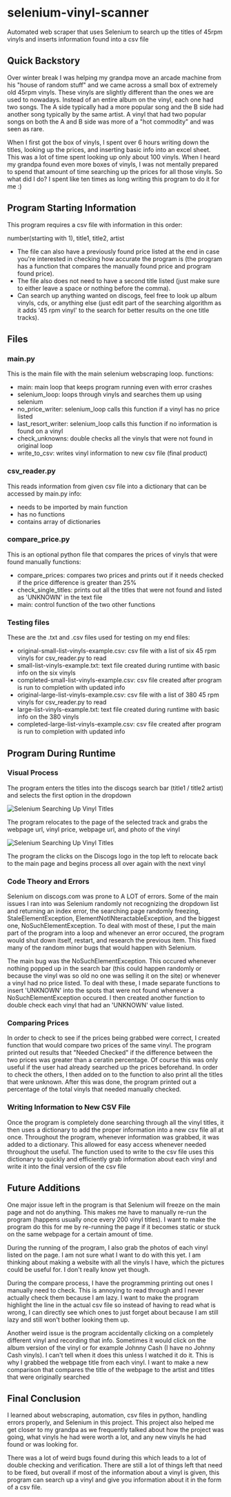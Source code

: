 # selenium-vinyl-scanner 
Automated web scraper that uses Selenium to search up the titles of 45rpm vinyls and inserts information found into a csv file

## Quick Backstory
Over winter break I was helping my grandpa move an arcade machine from his "house of random stuff" and we came across a small box of
extremely old 45rpm vinyls. These vinyls are slightly different than the ones we are used to nowadays. Instead of an entire album on
the vinyl, each one had two songs. The A side typically had a more popular song and the B side had another song typically by the same
artist. A vinyl that had two popular songs on both the A and B side was more of a "hot commodity" and was seen as rare. 

When I first got the box of vinyls, I spent over 6 hours writing down the titles, looking up the prices, and inserting basic info into
an excel sheet. This was a lot of time spent looking up only about 100 vinyls. When I heard my grandpa found even more boxes of vinyls,
I was not mentally prepared to spend that amount of time searching up the prices for all those vinyls. So what did I do? I spent like ten 
times as long writing this program to do it for me :)

## Program Starting Information
This program requires a csv file with information in this order:

number(starting with 1), title1, title2, artist

- The file can also have a previously found price listed at the end in case you're interested in checking how accurate the program is
(the program has a function that compares the manually found price and program found price).
- The file also does not need to have a second title listed (just make sure to either leave a space or nothing before the comma).
- Can search up anything wanted on discogs, feel free to look up album vinyls, cds, or anything else (just edit part of the searching
algorithm as it adds '45 rpm vinyl' to the search for better results on the one title tracks).

## Files
### main.py
This is the main file with the main selenium webscraping loop. 
functions:
- main: main loop that keeps program running even with error crashes
- selenium_loop: loops through vinyls and searches them up using selenium
- no_price_writer: selenium_loop calls this function if a vinyl has no price listed
- last_resort_writer: selenium_loop calls this function if no information is found on a vinyl
- check_unknowns: double checks all the vinyls that were not found in original loop
- write_to_csv: writes vinyl information to new csv file (final product)

### csv_reader.py
This reads information from given csv file into a dictionary that can be accessed by main.py
info:
- needs to be imported by main function
- has no functions
- contains array of dictionaries

### compare_price.py
This is an optional python file that compares the prices of vinyls that were found manually
functions:
- compare_prices: compares two prices and prints out if it needs checked if the price difference is greater than 25%
- check_single_titles: prints out all the titles that were not found and listed as 'UNKNOWN' in the text file
- main: control function of the two other functions

### Testing files
These are the .txt and .csv files used for testing on my end
files:
- original-small-list-vinyls-example.csv: csv file with a list of six 45 rpm vinyls for csv_reader.py to read
- small-list-vinyls-example.txt: text file created during runtime with basic info on the six vinyls
- completed-small-list-vinyls-example.csv: csv file created after program is run to completion with updated info
- original-large-list-vinyls-example.csv: csv file with a list of 380 45 rpm vinyls for csv_reader.py to read
- large-list-vinyls-example.txt: text file created during runtime with basic info on the 380 vinyls
- completed-large-list-vinyls-example.csv: csv file created after program is run to completion with updated info

## Program During Runtime
### Visual Process
The program enters the titles into the discogs search bar (title1 / title2 artist) and selects the first option in the dropdown

![Selenium Searching Up Vinyl Titles](discogs-main-page.png)

The program relocates to the page of the selected track and grabs the webpage url, vinyl price, webpage url, and photo of the vinyl

![Selenium Searching Up Vinyl Titles](discogs-vinyl-page.png)

The program the clicks on the Discogs logo in the top left to relocate back to the main page and begins process all over again with 
the next vinyl

### Code Theory and Errors
Selenium on discogs.com was prone to A LOT of errors. Some of the main issues I ran into was Selenium randomly not recognizing the dropdown
list and returning an index error, the searching page randomly freezing, StaleElementException, ElementNotINteractableException, and the 
biggest one, NoSuchElementException. To deal with most of these, I put the main part of the program into a loop and whenever an error 
occured, the program would shut down itself, restart, and research the previous item. This fixed many of the random minor bugs that would
happen with Selenium.

The main bug was the NoSuchElementException. This occured whenever nothing popped up in the search bar (this could happen randomly or because
the vinyl was so old no one was selling it on the site) or whenever a vinyl had no price listed. To deal with these, I made separate functions
to insert 'UNKNOWN' into the spots that were not found whenever a NoSuchElementException occured. I then created another function to double
check each vinyl that had an 'UNKNOWN' value listed. 

### Comparing Prices
In order to check to see if the prices being grabbed were correct, I created function that would compare two prices of the same vinyl. The 
program printed out results that "Needed Checked" if the difference between the two prices was greater than a ceratin percentage. Of course
this was only useful if the user had already searched up the prices beforehand. In order to check the others, I then added on to the function
to also print all the titles that were unknown. After this was done, the program printed out a percentage of the total vinyls that needed 
manually checked. 

### Writing Information to New CSV File
Once the program is completely done searching through all the vinyl titles, it then uses a dictionary to add the proper information into a
new csv file all at once. Throughout the program, whenever information was grabbed, it was added to a dictionary. This allowed for easy access
whenever needed throughout the useful. The function used to write to the csv file uses this dictionary to quickly and efficiently grab 
information about each vinyl and write it into the final version of the csv file

## Future Additions
One major issue left in the program is that Selenium will freeze on the main page and not do anything. This makes me have to manually re-run
the program (happens usually once every 200 vinyl titles). I want to make the program do this for me by re-running the page if it becomes
static or stuck on the same webpage for a certain amount of time. 

During the running of the program, I also grab the photos of each vinyl listed on the page. I am not sure what I want to do with this yet.
I am thinking about making a website with all the vinyls I have, which the pictures could be useful for. I don't really know yet though.

During the compare process, I have the programming printing out ones I manually need to check. This is annoying to read through and I never
actually check them because I am lazy. I want to make the program highlight the line in the actual csv file so instead of having to read what
is wrong, I can directly see which ones to just forget about because I am still lazy and still won't bother looking them up.

Another weird issue is the program accidentally clicking on a completely different vinyl and recording that info. Sometimes it would click 
on the album version of the vinyl or for example Johnny Cash (I have no Johnny Cash vinyls). I can't tell when it does this unless I watched
it do it. This is why I grabbed the webpage title from each vinyl. I want to make a new comparison that compares the title of the webpage to
the artist and titles that were originally searched

## Final Conclusion
I learned about webscraping, automation, csv files in python, handling errors properly, and Selenium in this project. This project also 
helped me get closer to my grandpa as we frequently talked about how the project was going, what vinyls he had were worth a lot, and any
new vinyls he had found or was looking for. 

There was a lot of weird bugs found during this which leads to a lot of double checking and verification. There are still a lot of things
left that need to be fixed, but overall if most of the information about a vinyl is given, this program can search up a vinyl and give you
information about it in the form of a csv file. 
